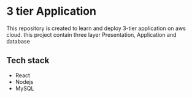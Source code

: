 # 3 tier Application

This repository is created to learn and deploy  3-tier application on aws cloud. this project contain three layer Presentation, Application and database



## Tech stack

- React 
- Nodejs
- MySQL
